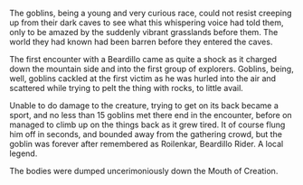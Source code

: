 The goblins, being a young and very curious race, could not resist creeping up from their dark caves to see what this whispering voice had told them, only to be amazed by the suddenly vibrant grasslands before them. The world they had known had been barren before they entered the caves.

The first encounter with a Beardillo came as quite a shock as it charged down the mountain side and into the first group of explorers. Goblins, being, well, goblins cackled at the first victim as he was hurled into the air and scattered while trying to pelt the thing with rocks, to little avail.

Unable to do damage to the creature, trying to get on its back became a sport, and no less than 15 goblins met there end in the encounter, before on managed to climb up on the things back as it grew tired. It of course flung him off in seconds, and bounded away from the gathering crowd, but the goblin was forever after remembered as Roilenkar, Beardillo Rider. A local legend.

The bodies were dumped uncerimoniously down the Mouth of Creation.